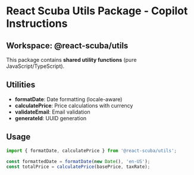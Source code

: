 # React Scuba Utils Package - Copilot Instructions

## Workspace: @react-scuba/utils

This package contains **shared utility functions** (pure JavaScript/TypeScript).

## Utilities
- **formatDate**: Date formatting (locale-aware)
- **calculatePrice**: Price calculations with currency
- **validateEmail**: Email validation
- **generateId**: UUID generation

## Usage
```typescript
import { formatDate, calculatePrice } from '@react-scuba/utils';

const formattedDate = formatDate(new Date(), 'en-US');
const totalPrice = calculatePrice(basePrice, taxRate);
```
